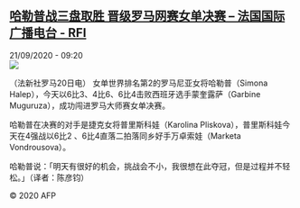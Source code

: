 <!--1600674976000-->
[哈勒普战三盘取胜 晋级罗马网赛女单决赛 – 法国国际广播电台 - RFI](http://www.rfi.fr//cn/contenu/20200921-%E5%93%88%E5%8B%92%E6%99%AE%E6%88%98%E4%B8%89%E7%9B%98%E5%8F%96%E8%83%9C-%E6%99%8B%E7%BA%A7%E7%BD%97%E9%A9%AC%E7%BD%91%E8%B5%9B%E5%A5%B3%E5%8D%95%E5%86%B3%E8%B5%9B)
------

<div>21/09/2020 - 09:20</div><img src="https://s.rfi.fr/media/display/c60169ae-fbdd-11ea-af3a-005056a964fe/w:310/p:16x9/spo0005b.200921152005.jpg"><div class="t-content__body u-clearfix"><p>（法新社罗马20日电）    女单世界排名第2的罗马尼亚女将哈勒普（Simona Halep），今天以6比3、4比6、6比4击败西班牙选手蒙奎露萨（Garbine Muguruza），成功闯进罗马大师赛女单决赛。</p><p>    哈勒普在决赛的对手是捷克女将普里斯科娃（Karolina Pliskova），普里斯科娃今天在4强战以6比2 、6比4直落二拍落同乡好手万卓索娃（Marketa Vondrousova）。</p><p>    哈勒普说：「明天有很好的机会，挑战会不小，我很想在此夺冠，但是过程并不轻松。」（译者：陈彦钧）</p><p class="t-copyright">© 2020 AFP</p>        </div>

